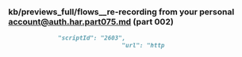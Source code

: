 ### kb/previews_full/flows__re-recording from your personal account@auth.har.part075.md (part 002)

```md
              "scriptId": "2603",
                                "url": "http
```

```
